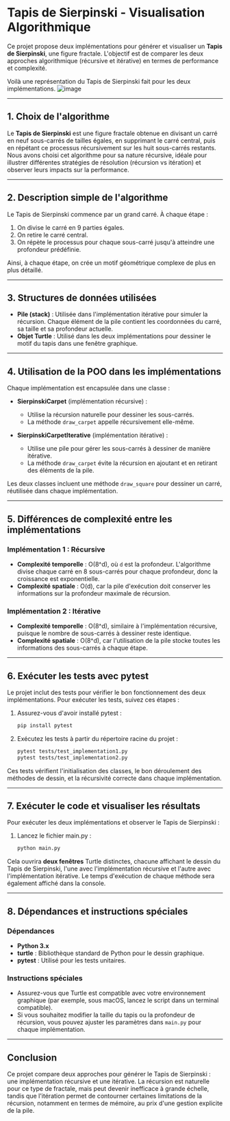 # Tapis de Sierpinski - Visualisation Algorithmique

Ce projet propose deux implémentations pour générer et visualiser un **Tapis de Sierpinski**, une figure fractale. L'objectif est de comparer les deux approches algorithmique (récursive et itérative) en termes de performance et complexité.

Voilà une représentation du Tapis de Sierpinski fait pour les deux implémentations.
![image](https://github.com/user-attachments/assets/38c0e3d8-d1cb-4170-b7ee-9e0b630957dd)


---

## 1. Choix de l'algorithme

Le **Tapis de Sierpinski** est une figure fractale obtenue en divisant un carré en neuf sous-carrés de tailles égales, en supprimant le carré central, puis en répétant ce processus récursivement sur les huit sous-carrés restants. Nous avons choisi cet algorithme pour sa nature récursive, idéale pour illustrer différentes stratégies de résolution (récursion vs itération) et observer leurs impacts sur la performance.

---

## 2. Description simple de l'algorithme

Le Tapis de Sierpinski commence par un grand carré. À chaque étape :
1. On divise le carré en 9 parties égales.
2. On retire le carré central.
3. On répète le processus pour chaque sous-carré jusqu'à atteindre une profondeur prédéfinie.

Ainsi, à chaque étape, on crée un motif géométrique complexe de plus en plus détaillé.

---

## 3. Structures de données utilisées

- **Pile (stack)** : Utilisée dans l'implémentation itérative pour simuler la récursion. Chaque élément de la pile contient les coordonnées du carré, sa taille et sa profondeur actuelle.
- **Objet Turtle** : Utilisé dans les deux implémentations pour dessiner le motif du tapis dans une fenêtre graphique.

---

## 4. Utilisation de la POO dans les implémentations

Chaque implémentation est encapsulée dans une classe :
- **SierpinskiCarpet** (implémentation récursive) : 
  - Utilise la récursion naturelle pour dessiner les sous-carrés.
  - La méthode `draw_carpet` appelle récursivement elle-même.
  
- **SierpinskiCarpetIterative** (implémentation itérative) :
  - Utilise une pile pour gérer les sous-carrés à dessiner de manière itérative.
  - La méthode `draw_carpet` évite la récursion en ajoutant et en retirant des éléments de la pile.

Les deux classes incluent une méthode `draw_square` pour dessiner un carré, réutilisée dans chaque implémentation.

---

## 5. Différences de complexité entre les implémentations

### Implémentation 1 : Récursive
- **Complexité temporelle** : O(8^d), où `d` est la profondeur. L'algorithme divise chaque carré en 8 sous-carrés pour chaque profondeur, donc la croissance est exponentielle.
- **Complexité spatiale** : O(d), car la pile d'exécution doit conserver les informations sur la profondeur maximale de récursion.

### Implémentation 2 : Itérative
- **Complexité temporelle** : O(8^d), similaire à l'implémentation récursive, puisque le nombre de sous-carrés à dessiner reste identique.
- **Complexité spatiale** : O(8^d), car l'utilisation de la pile stocke toutes les informations des sous-carrés à chaque étape.

---

## 6. Exécuter les tests avec pytest

Le projet inclut des tests pour vérifier le bon fonctionnement des deux implémentations. Pour exécuter les tests, suivez ces étapes :

1. Assurez-vous d'avoir installé pytest : 
   ```bash
   pip install pytest
2. Exécutez les tests à partir du répertoire racine du projet :
   ```bash
   pytest tests/test_implementation1.py
   pytest tests/test_implementation2.py

Ces tests vérifient l'initialisation des classes, le bon déroulement des méthodes de dessin, et la récursivité correcte dans chaque implémentation.

---

## 7. Exécuter le code et visualiser les résultats

Pour exécuter les deux implémentations et observer le Tapis de Sierpinski :

1. Lancez le fichier main.py :
   ```bash
   python main.py

Cela ouvrira **deux fenêtres** Turtle distinctes, chacune affichant le dessin du Tapis de Sierpinski, l'une avec l'implémentation récursive et l'autre avec l'implémentation itérative. Le temps d'exécution de chaque méthode sera également affiché dans la console.

---

## 8. Dépendances et instructions spéciales

### Dépendances
- **Python 3.x**
- **turtle** : Bibliothèque standard de Python pour le dessin graphique.
- **pytest** : Utilisé pour les tests unitaires.

### Instructions spéciales
- Assurez-vous que Turtle est compatible avec votre environnement graphique (par exemple, sous macOS, lancez le script dans un terminal compatible).
- Si vous souhaitez modifier la taille du tapis ou la profondeur de récursion, vous pouvez ajuster les paramètres dans `main.py` pour chaque implémentation.

---

## Conclusion

Ce projet compare deux approches pour générer le Tapis de Sierpinski : une implémentation récursive et une itérative. La récursion est naturelle pour ce type de fractale, mais peut devenir inefficace à grande échelle, tandis que l'itération permet de contourner certaines limitations de la récursion, notamment en termes de mémoire, au prix d'une gestion explicite de la pile.
